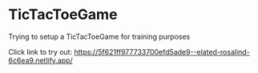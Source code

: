 # TicTacToeGame
Trying to setup a TicTacToeGame for training purposes

Click link to try out:
https://5f621ff977733700efd5ade9--elated-rosalind-6c6ea9.netlify.app/
